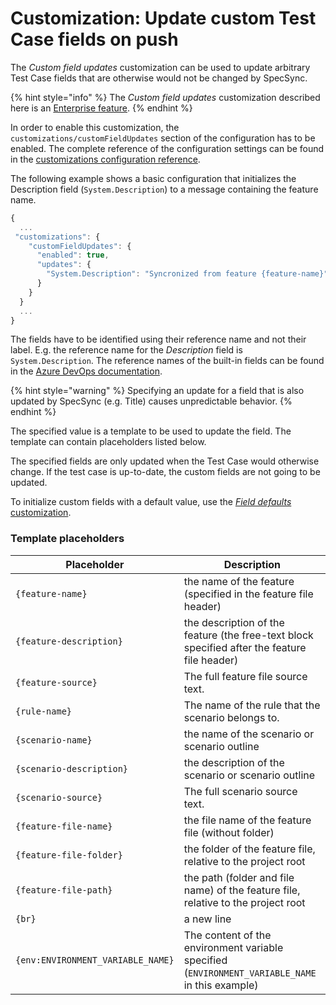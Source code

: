 # Customization: Update custom Test Case fields on push

The _Custom field updates_ customization can be used to update arbitrary Test Case fields that are otherwise would not be changed by SpecSync.&#x20;

{% hint style="info" %}
The _Custom field updates_ customization described here is an [Enterprise feature](../../licensing.md).
{% endhint %}

In order to enable this customization, the `customizations/customFieldUpdates` section of the configuration has to be enabled. The complete reference of the configuration settings can be found in the [customizations configuration reference](../../reference/configuration/configuration-customizations.md#customfieldupdates).

The following example shows a basic configuration that initializes the Description field (`System.Description`) to a message containing the feature name.

```javascript
{
  ...
 "customizations": {
    "customFieldUpdates": {
      "enabled": true,
      "updates": {
        "System.Description": "Syncronized from feature {feature-name}"
      }
    }
  }
  ...
}
```

The fields have to be identified using their reference name and not their label. E.g. the reference name for the _Description_ field is `System.Description`. The reference names of the built-in fields can be found in the [Azure DevOps documentation](https://docs.microsoft.com/en-us/azure/devops/boards/work-items/guidance/work-item-field?view=azure-devops).

{% hint style="warning" %}
Specifying an update for a field that is also updated by SpecSync (e.g. Title) causes unpredictable behavior.&#x20;
{% endhint %}

The specified value is a template to be used to update the field. The template can contain placeholders listed below.

The specified fields are only updated when the Test Case would otherwise change. If the test case is up-to-date, the custom fields are not going to be updated.

To initialize custom fields with a default value, use the [_Field defaults_ customization](customization-setting-test-case-fields-with-default-values.md).

### Template placeholders

| Placeholder                       | Description                                                                                     |
| --------------------------------- | ----------------------------------------------------------------------------------------------- |
| `{feature-name}`                  | the name of the feature (specified in the feature file header)                                  |
| `{feature-description}`           | the description of the feature (the free-text block specified after the feature file header)    |
| `{feature-source}`                | The full feature file source text.                                                              |
| `{rule-name}`                     | The name of the rule that the scenario belongs to.                                              |
| `{scenario-name}`                 | the name of the scenario or scenario outline                                                    |
| `{scenario-description}`          | the description of the scenario or scenario outline                                             |
| `{scenario-source}`               | The full scenario source text.                                                                  |
| `{feature-file-name}`             | the file name of the feature file (without folder)                                              |
| `{feature-file-folder}`           | the folder of the feature file, relative to the project root                                    |
| `{feature-file-path}`             | the path (folder and file name) of the feature file, relative to the project root               |
| `{br}`                            | a new line                                                                                      |
| `{env:ENVIRONMENT_VARIABLE_NAME}` | The content of the environment variable specified (`ENVIRONMENT_VARIABLE_NAME` in this example) |
